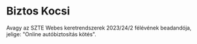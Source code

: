 # Biztos Kocsi

Avagy az SZTE Webes keretrendszerek 2023/24/2 félévének beadandója, jelige: "Online autóbiztosítás kötés".